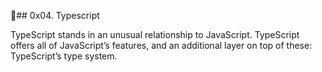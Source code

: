 ## 0x04. Typescript

TypeScript stands in an unusual relationship to JavaScript. TypeScript offers all of JavaScript’s features, and an additional layer on top of these: TypeScript’s type system.

